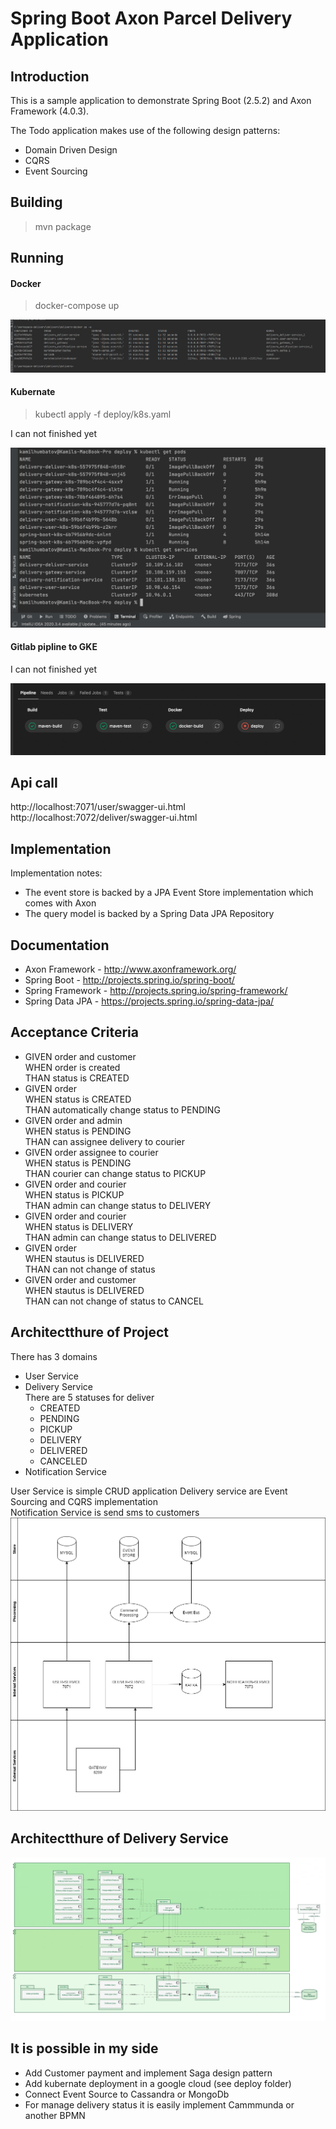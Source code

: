 # Spring Boot Axon Parcel Delivery Application

## Introduction

This is a sample application to demonstrate Spring Boot (2.5.2) and Axon Framework (4.0.3).

The Todo application makes use of the following design patterns:
- Domain Driven Design
- CQRS
- Event Sourcing

## Building
> mvn package

## Running
#### Docker
> docker-compose up

![alt text](img/docker-compose.png)

#### Kubernate
> kubectl apply -f deploy/k8s.yaml

I can not finished yet

![alt text](img/k8s.png)

#### Gitlab pipline to GKE
I can not finished yet

![alt text](img/gitlab_pipline.png)


## Api call
http://localhost:7071/user/swagger-ui.html <br>
http://localhost:7072/deliver/swagger-ui.html <br>

## Implementation

Implementation notes:
- The event store is backed by a JPA Event Store implementation which comes with Axon
- The query model is backed by a Spring Data JPA Repository


## Documentation

* Axon Framework - http://www.axonframework.org/
* Spring Boot - http://projects.spring.io/spring-boot/
* Spring Framework - http://projects.spring.io/spring-framework/
* Spring Data JPA - https://projects.spring.io/spring-data-jpa/

## Acceptance Criteria
* GIVEN order and customer<br>
  WHEN order is created <br>
  THAN status is CREATED
* GIVEN order<br>
  WHEN status is CREATED <br>
  THAN automatically change status to PENDING
* GIVEN order and admin<br>
  WHEN status is PENDING <br>
  THAN can assignee delivery to courier<br>
* GIVEN order assignee to courier<br>
  WHEN status is PENDING <br>
  THAN courier can change status to PICKUP<br>
* GIVEN order and courier<br>
  WHEN status is PICKUP <br>
  THAN admin can change status to DELIVERY<br>
* GIVEN order and courier<br>
  WHEN status is DELIVERY <br>
  THAN admin can change status to DELIVERED<br>
* GIVEN order<br>
  WHEN stautus is DELIVERED <br>
  THAN can not change of status 
* GIVEN order and customer<br>
  WHEN stautus is  DELIVERED <br>
  THAN can not change of status to CANCEL   

## Architectthure of Project
There has 3 domains 
* User Service
* Delivery Service<br>
  There are 5 statuses for deliver 
    * CREATED 
    * PENDING
    * PICKUP
    * DELIVERY
    * DELIVERED
    * CANCELED
* Notification Service

User Service is simple CRUD application
Delivery service are Event Sourcing and CQRS implementation  
Notification Service is send sms to customers
![alt text](img/delivery_architecture.png)

## Architectthure of Delivery Service

![alt text](img/architecture.png)

## It is possible in my side
* Add Customer payment and implement Saga design pattern
* Add kubernate deployment in a google cloud (see deploy folder)
* Connect Event Source to Cassandra or MongoDb
* For manage delivery status it is easily implement Cammmunda or another BPMN
